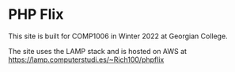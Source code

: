 <h1>PHP Flix</h1>
<p>This site is built for COMP1006 in Winter 2022 at Georgian College.</p>
<p>The site uses the LAMP stack and is hosted on AWS at 
<a href="https://lamp.computerstudi.es/~Rich100/phpflix" target="_new">
    https://lamp.computerstudi.es/~Rich100/phpflix
</a>
</p>